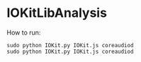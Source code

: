# IOKitLibAnalysis

How to run:
```
sudo python IOKit.py IOKit.js coreaudiod
sudo python IOKit.py IOKit.js coreaudiod
```
